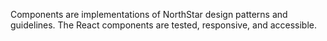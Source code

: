 Components are implementations of NorthStar design patterns and guidelines. The React components are tested, responsive, and accessible.
